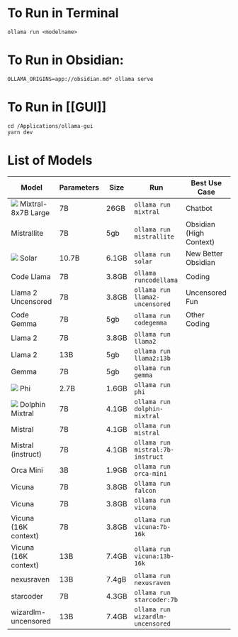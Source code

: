 # To Run in Terminal
```
ollama run <modelname>
```
# To Run in Obsidian: 
```
OLLAMA_ORIGINS=app://obsidian.md* ollama serve
```
# To Run in [[GUI]]
```
cd /Applications/ollama-gui
yarn dev
```
# List of Models
|Model|Parameters|Size|Run|Best Use Case|
|---|---|---|---|---|
|[![](https://camo.githubusercontent.com/71704f1e4cea0174a5b3158057d2f3508ae6d4304160de35edb06dc85d6a1e64/68747470733a2f2f696d672e736869656c64732e696f2f62616467652f4e65772d626c61636b2e737667)](https://ollama.ai/library/mixtral) Mixtral-8x7B Large|7B|26GB|`ollama run mixtral`|Chatbot|
|Mistrallite|7B|5gb|`ollama run mistrallite`|Obsidian (High Context)|
|[![](https://camo.githubusercontent.com/71704f1e4cea0174a5b3158057d2f3508ae6d4304160de35edb06dc85d6a1e64/68747470733a2f2f696d672e736869656c64732e696f2f62616467652f4e65772d626c61636b2e737667)](https://ollama.ai/library/solar) Solar|10.7B|6.1GB|`ollama run solar`|New Better Obsidian|
|Code Llama|7B|3.8GB|`ollama runcodellama`|Coding|
|Llama 2 Uncensored|7B|3.8GB|`ollama run llama2-uncensored`|Uncensored Fun|
|Code Gemma|7B|5gb|`ollama run codegemma`|Other Coding|
|Llama 2|7B|3.8GB|`ollama run llama2`|
|Llama 2|13B|5gb|`ollama run llama2:13b`|
|Gemma|7B|5gb|`ollama run gemma`|
|[![](https://camo.githubusercontent.com/71704f1e4cea0174a5b3158057d2f3508ae6d4304160de35edb06dc85d6a1e64/68747470733a2f2f696d672e736869656c64732e696f2f62616467652f4e65772d626c61636b2e737667)](https://ollama.ai/library/phi) Phi|2.7B|1.6GB|`ollama run phi`|
|[![](https://camo.githubusercontent.com/71704f1e4cea0174a5b3158057d2f3508ae6d4304160de35edb06dc85d6a1e64/68747470733a2f2f696d672e736869656c64732e696f2f62616467652f4e65772d626c61636b2e737667)](https://ollama.ai/library/dolphin-mixtral) Dolphin Mixtral|7B|4.1GB|`ollama run dolphin-mixtral`|
|Mistral|7B|4.1GB|`ollama run mistral`|
|Mistral (instruct)|7B|4.1GB|`ollama run mistral:7b-instruct`|
|Orca Mini|3B|1.9GB|`ollama run orca-mini`|
|Vicuna|7B|3.8GB|`ollama run falcon`|
|Vicuna|7B|3.8GB|`ollama run vicuna`|
|Vicuna (16K context)|7B|3.8GB|`ollama run vicuna:7b-16k`|
|Vicuna (16K context)|13B|7.4GB|`ollama run vicuna:13b-16k`|
|nexusraven|13B|7.4gB|`ollama run nexusraven`|
|starcoder|7B|4.3GB|`ollama run starcoder:7b`|
|wizardlm-uncensored|13B|7.4GB|`ollama run wizardlm-uncensored`|